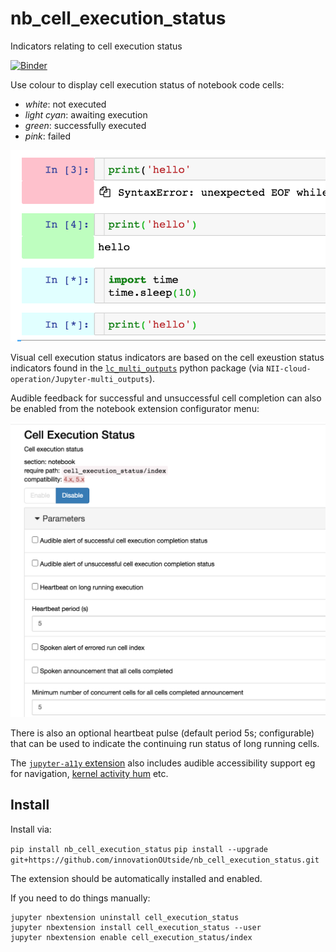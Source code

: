 # nb\_cell\_execution\_status
Indicators relating to cell execution status


[![Binder](https://mybinder.org/badge_logo.svg)](https://mybinder.org/v2/gh/innovationOUtside/nb_cell_execution_status/master)


Use colour to display cell execution status of notebook code cells:

- *white*: not executed
- *light cyan*: awaiting execution
- *green*: successfully executed
- *pink*: failed

![](.images/cell_status.png)


Visual cell execution status indicators are based on the cell exeustion status indicators found in the  [`lc_multi_outputs`](https://github.com/NII-cloud-operation/Jupyter-multi_outputs) python package (via `NII-cloud-operation/Jupyter-multi_outputs`).

Audible feedback for successful and unsuccessful cell completion can also be enabled from the notebook extension configurator menu:

![](.images/cell-execution_config.png)

There is also an optional heartbeat pulse (default period 5s; configurable) that can be used to indicate the continuing run status of long running cells.

The [`jupyter-a11y` extension](https://github.com/ouseful-backup/jupyter-a11y/) also includes audible accessibility support eg for navigation, [kernel activity hum](https://github.com/ouseful-backup/jupyter-a11y/blob/4f5a32f4a09a8fd9e872bf179b728d01ad49b81e/nbreader/static/index.js#L92) etc.

## Install

Install via:

`pip install nb_cell_execution_status`
`pip install --upgrade git+https://github.com/innovationOUtside/nb_cell_execution_status.git`

The extension should be automatically installed and enabled.

If you need to do things manually:


```
jupyter nbextension uninstall cell_execution_status
jupyter nbextension install cell_execution_status --user
jupyter nbextension enable cell_execution_status/index
```
